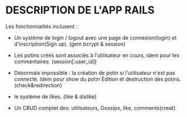 # DESCRIPTION DE L'APP RAILS

Les fonctionnalités inclusent :

* Un système de login / logout avec une page de connexion(login) et d'inscription(Sign up). (gem bcrypt & session)

* Les potins créés sont associés à l'utilisateur en cours, idem pour les commentaires. (session[:user_id])

* Désormais impossible : la création de potin si l'utilisateur n'est pas connecté. Idem pour show du potin
    Édition et destruction des potins. (check&redirection)

* le système de likes. (like & dislike)

* Un CRUD complet des: utilisateurs, Gossips, like, comments(creat) 


